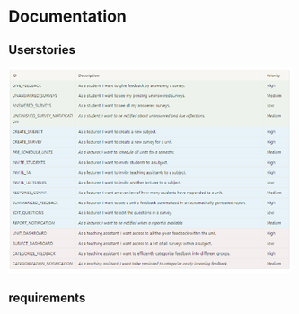 # Documentation
 

## Userstories
![picture of userstories](docs/userstories.PNG)






## requirements
